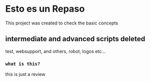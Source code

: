 # Esto es un Repaso

This project was created to check the basic concepts

## intermediate and advanced scripts deleted

test, websupport, and others, robot, logos etc... 

### `what is this?`

this is just a review 

